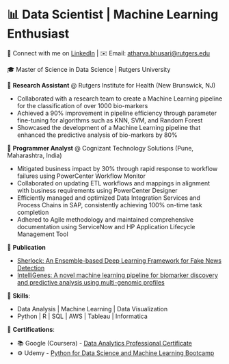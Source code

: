<!-- Title -->
# 📊 Data Scientist | Machine Learning Enthusiast

<!-- Contact Information -->
📧 Connect with me on [LinkedIn](https://www.linkedin.com/in/atharva-bhusari/) | ✉️ Email: [atharva.bhusari@rutgers.edu](mailto:atharva.bhusari@rutgers.edu)

<!-- Education -->
🎓 Master of Science in Data Science | Rutgers University 

<!-- Work Experience -->
🌟 **Research Assistant** @ Rutgers Institute for Health (New Brunswick, NJ)
   - Collaborated with a research team to create a Machine Learning pipeline for the classification of over 1000 bio-markers
   - Achieved a 90% improvement in pipeline efficiency through parameter fine-tuning for algorithms such as KNN, SVM, and Random Forest
   - Showcased the development of a Machine Learning pipeline that enhanced the predictive analysis of bio-markers by 80%

🚀 **Programmer Analyst** @ Cognizant Technology Solutions (Pune, Maharashtra, India)
   - Mitigated business impact by 30% through rapid response to workflow failures using PowerCenter Workflow Monitor
   - Collaborated on updating ETL workflows and mappings in alignment with business requirements using PowerCenter Designer
   - Efficiently managed and optimized Data Integration Services and Process Chains in SAP, consistently achieving 100% on-time task completion
   - Adhered to Agile methodology and maintained comprehensive documentation using ServiceNow and HP Application Lifecycle Management Tool

<!-- Publication -->
📜 **Publication**
   - [Sherlock: An Ensemble-based Deep Learning Framework for Fake News Detection](http://www.ijcaonline.org/archives/volume176/number22/31333-2020920218)
   - [IntelliGenes: A novel machine learning pipeline for biomarker discovery and predictive analysis using multi-genomic profiles](https://academic.oup.com/bioinformatics/advance-article/doi/10.1093/bioinformatics/btad755/7473370)

<!-- Skills -->
💼 **Skills**:
   - Data Analysis | Machine Learning | Data Visualization
   - Python | R | SQL | AWS | Tableau | Informatica

📜 **Certifications**:
   - 📚 Google (Coursera) - [Data Analytics Professional Certificate](https://www.coursera.org/account/accomplishments/specialization/certificate/7AH4FWEVFL4J)
   - ⚙️ Udemy - [Python for Data Science and Machine Learning Bootcamp](https://www.udemy.com/certificate/UC-8c32b912-06bf-4705-b4a6-5fab72dccd4d/)
